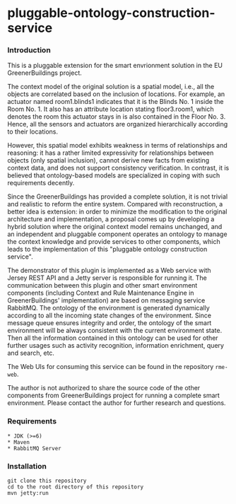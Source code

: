pluggable-ontology-construction-service
=======================================

### Introduction

This is a pluggable extension for the smart envrionment solution in the EU GreenerBuildings project. 

The context model of the original solution is a spatial model, i.e., all the objects are correlated 
based on the inclusion of locations. For example, an actuator
named room1.blinds1 indicates that it is the Blinds No. 1 inside the Room No. 1.
It also has an attribute location stating floor3.room1, which denotes the room this
actuator stays in is also contained in the Floor No. 3. Hence, all the sensors and
actuators are organized hierarchically according to their locations.

However, this spatial model exhibits weakness in terms of relationships and reasoning:
it has a rather limited expressivity for relationships between objects (only spatial
inclusion), cannot derive new facts from existing context data, and does not support
consistency verification. In contrast, it is believed that ontology-based models are
specialized in coping with such requirements decently. 

Since the GreenerBuildings has provided a complete solution, it is not trivial
and realistic to reform the entire system. Compared with reconstruction, a better
idea is extension: in order to minimize the modification to the original architecture
and implementation, a proposal comes up by developing a hybrid solution where the
original context model remains unchanged, and an independent and pluggable component
operates an ontology to manage the context knowledge and provide services
to other components, which leads to the implementation of this "pluggable ontology construction service".

The demonstrator of this plugin is implemented as a Web service with Jersey REST API and a Jetty server is responsible
for running it. The communication between this plugin and other smart environment components (including Context and Rule
Maintenance Engine in GreenerBuildings' implementation) are based on messaging service RabbitMQ. The ontology of the 
environment is generated dynamically according to all the incoming state changes of the environment. Since message queue
ensures integrity and order, the ontology of the smart environment will be always consistent with the current environment
state. Then all the information contained in this ontology can be used for other further usages such as activity recognition,
information enrichment, query and search, etc.

The Web UIs for consuming this service can be found in the repository `rme-web`.

The author is not authorized to share the source code of the other components from GreenerBuildings project for running 
a complete smart environment. Please contact the author for further research and questions.

### Requirements
    * JDK (>=6)
    * Maven
    * RabbitMQ Server

### Installation
    git clone this repository
    cd to the root directory of this repository
    mvn jetty:run
